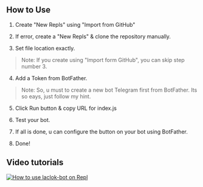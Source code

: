 ## How to Use
1. Create "New Repls" using "Import from GitHub"

2. If error, create a "New Repls" & clone the repository manually.

3. Set file location exactly.

>Note: If you create using "Import form GitHub", you can skip step number 3.

4. Add a Token from BotFather.

> Note: So, u must to create a new bot Telegram first from BotFather. Its so eays, just follow my hint.

5. Click Run button & copy URL for index.js

6. Test your bot.

7. If all is done, u can configure the button on your bot using BotFather.

8. Done!

## Video tutorials
[![How to use laclok-bot on Repl](https://img.youtube.com/vi/1CZ-2iYTB10/sddefault.jpg)](https://www.youtube.com/watch?v=1CZ-2iYTB10)
